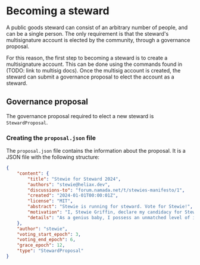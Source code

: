 # Becoming a steward

A public goods steward can consist of an arbitrary number of people, and can be a single person. The only requirement is that the steward's multisignature account is elected by the community, through a governance proposal.

For this reason, the first step to becoming a steward is to create a multisignature account. This can be done using the commands found in (TODO: link to multisig docs). Once the multisig account is created, the steward can submit a governance proposal to elect the account as a steward.

## Governance proposal

The governance proposal required to elect a new steward is `StewardProposal`.

### Creating the `proposal.json` file

The `proposal.json` file contains the information about the proposal. It is a JSON file with the following structure:

```json
{
    "content": {
        "title": "Stewie for Steward 2024",
        "authors": "stewie@heliax.dev",
        "discussions-to": "forum.namada.net/t/stewies-manifesto/1",
        "created": "2024-01-01T00:00:01Z",
        "license": "MIT",
        "abstract": "Stewie is running for steward. Vote for Stewie!",
        "motivation": "I, Stewie Griffin, declare my candidacy for Steward of the Namada. Though I may be young in age, my wisdom, intelligence, and unwavering determination make me the ideal candidate to lead this great community into the future. As your Steward, I pledge to bring about a new era of progress, innovation, and, most importantly, world domination.",
        "details": "As a genius baby, I possess an unmatched level of intelligence and a visionary mindset. I will utilize these qualities to solve the most complex problems, and direct public goods funding towards weapons of mass destruction ... i mean open source software for weapons of mass destruction",
    },
    "author": "stewie",
    "voting_start_epoch": 3,
    "voting_end_epoch": 6,
    "grace_epoch": 12,
    "type": "StewardProposal"
}
```

